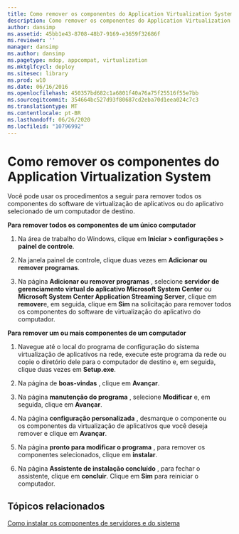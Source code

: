 ```yaml
---
title: Como remover os componentes do Application Virtualization System
description: Como remover os componentes do Application Virtualization System
author: dansimp
ms.assetid: 45bb1e43-8708-48b7-9169-e3659f32686f
ms.reviewer: ''
manager: dansimp
ms.author: dansimp
ms.pagetype: mdop, appcompat, virtualization
ms.mktglfcycl: deploy
ms.sitesec: library
ms.prod: w10
ms.date: 06/16/2016
ms.openlocfilehash: 450357bd682c1a6801f40a76a75f25516f55e7bb
ms.sourcegitcommit: 354664bc527d93f80687cd2eba70d1eea024c7c3
ms.translationtype: MT
ms.contentlocale: pt-BR
ms.lasthandoff: 06/26/2020
ms.locfileid: "10796992"
---
```

# Como remover os componentes do Application Virtualization System


Você pode usar os procedimentos a seguir para remover todos os componentes do software de virtualização de aplicativos ou do aplicativo selecionado de um computador de destino.

**Para remover todos os componentes de um único computador**

1.  Na área de trabalho do Windows, clique em **Iniciar &gt; configurações &gt; painel de controle**.

2.  Na janela painel de controle, clique duas vezes em **Adicionar ou remover programas**.

3.  Na página **Adicionar ou remover programas** , selecione **servidor de gerenciamento virtual do aplicativo Microsoft System Center** ou **Microsoft System Center Application Streaming Server**, clique em **remover**e, em seguida, clique em **Sim** na solicitação para remover todos os componentes do software de virtualização do aplicativo do computador.

**Para remover um ou mais componentes de um computador**

1.  Navegue até o local do programa de configuração do sistema virtualização de aplicativos na rede, execute este programa da rede ou copie o diretório dele para o computador de destino e, em seguida, clique duas vezes em **Setup.exe**.

2.  Na página de **boas-vindas** , clique em **Avançar**.

3.  Na página **manutenção do programa** , selecione **Modificar** e, em seguida, clique em **Avançar**.

4.  Na página **configuração personalizada** , desmarque o componente ou os componentes da virtualização de aplicativos que você deseja remover e clique em **Avançar**.

5.  Na página **pronto para modificar o programa** , para remover os componentes selecionados, clique em **instalar**.

6.  Na página **Assistente de instalação concluído** , para fechar o assistente, clique em **concluir**. Clique em **Sim** para reiniciar o computador.

## Tópicos relacionados


[Como instalar os componentes de servidores e do sistema](how-to-install-the-servers-and-system-components.md)

 

 





